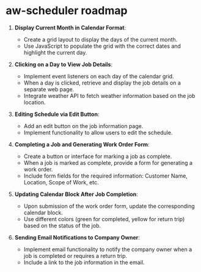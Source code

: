 # aw-scheduler roadmap
1. **Display Current Month in Calendar Format**:
    
    - Create a grid layout to display the days of the current month.
    - Use JavaScript to populate the grid with the correct dates and highlight the current day.
2. **Clicking on a Day to View Job Details**:
    
    - Implement event listeners on each day of the calendar grid.
    - When a day is clicked, retrieve and display the job details on a separate web page.
    - Integrate weather API to fetch weather information based on the job location.
3. **Editing Schedule via Edit Button**:
    
    - Add an edit button on the job information page.
    - Implement functionality to allow users to edit the schedule.
4. **Completing a Job and Generating Work Order Form**:
    
    - Create a button or interface for marking a job as complete.
    - When a job is marked as complete, provide a form for generating a work order.
    - Include form fields for the required information: Customer Name, Location, Scope of Work, etc.
5. **Updating Calendar Block After Job Completion**:
    
    - Upon submission of the work order form, update the corresponding calendar block.
    - Use different colors (green for completed, yellow for return trip) based on the status of the job.
6. **Sending Email Notifications to Company Owner**:
    
    - Implement email functionality to notify the company owner when a job is completed or requires a return trip.
    - Include a link to the job information in the email.